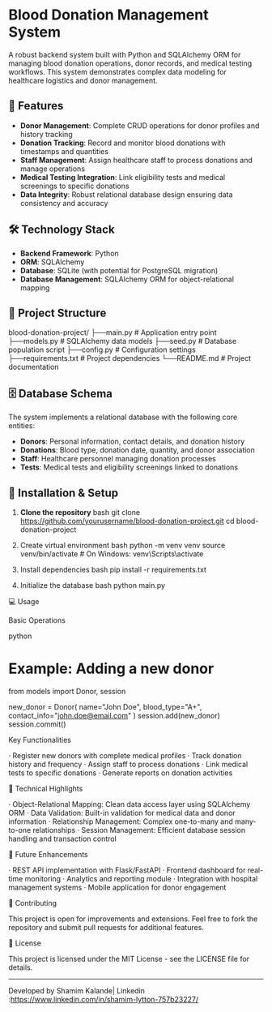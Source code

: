 # Blood Donation Management System

A robust backend system built with Python and SQLAlchemy ORM for managing blood donation operations, donor records, and medical testing workflows. This system demonstrates complex data modeling for healthcare logistics and donor management.

## 🚀 Features

- **Donor Management**: Complete CRUD operations for donor profiles and history tracking
- **Donation Tracking**: Record and monitor blood donations with timestamps and quantities
- **Staff Management**: Assign healthcare staff to process donations and manage operations
- **Medical Testing Integration**: Link eligibility tests and medical screenings to specific donations
- **Data Integrity**: Robust relational database design ensuring data consistency and accuracy

## 🛠️ Technology Stack

- **Backend Framework**: Python
- **ORM**: SQLAlchemy
- **Database**: SQLite (with potential for PostgreSQL migration)
- **Database Management**: SQLAlchemy ORM for object-relational mapping

## 📁 Project Structure



blood-donation-project/
├──main.py          # Application entry point
├──models.py        # SQLAlchemy data models
├──seed.py          # Database population script
├──config.py        # Configuration settings
├──requirements.txt # Project dependencies
└──README.md        # Project documentation



## 🗄️ Database Schema

The system implements a relational database with the following core entities:

- **Donors**: Personal information, contact details, and donation history
- **Donations**: Blood type, donation date, quantity, and donor association
- **Staff**: Healthcare personnel managing donation processes
- **Tests**: Medical tests and eligibility screenings linked to donations

## 🔧 Installation & Setup

1. **Clone the repository**
   bash
   git clone https://github.com/yourusername/blood-donation-project.git
   cd blood-donation-project


1. Create virtual environment
   bash
   python -m venv venv
   source venv/bin/activate  # On Windows: venv\Scripts\activate
   
2. Install dependencies
   bash
   pip install -r requirements.txt
   
3. Initialize the database
   bash
   python main.py
   

💻 Usage

Basic Operations

python
# Example: Adding a new donor
from models import Donor, session

new_donor = Donor(
    name="John Doe",
    blood_type="A+",
    contact_info="john.doe@email.com"
)
session.add(new_donor)
session.commit()


Key Functionalities

· Register new donors with complete medical profiles
· Track donation history and frequency
· Assign staff to process donations
· Link medical tests to specific donations
· Generate reports on donation activities

🎯 Technical Highlights

· Object-Relational Mapping: Clean data access layer using SQLAlchemy ORM
· Data Validation: Built-in validation for medical data and donor information
· Relationship Management: Complex one-to-many and many-to-one relationships
· Session Management: Efficient database session handling and transaction control

🔮 Future Enhancements

· REST API implementation with Flask/FastAPI
· Frontend dashboard for real-time monitoring
· Analytics and reporting module
· Integration with hospital management systems
· Mobile application for donor engagement

🤝 Contributing

This project is open for improvements and extensions. Feel free to fork the repository and submit pull requests for additional features.

📄 License

This project is licensed under the MIT License - see the LICENSE file for details.

---

Developed by Shamim Kalande| Linkedin :https://www.linkedin.com/in/shamim-lytton-757b23227/

